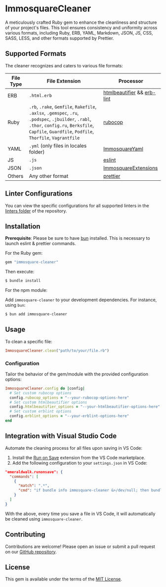 # ImmosquareCleaner

A meticulously crafted Ruby gem to enhance the cleanliness and structure of your project's files. This tool ensures consistency and uniformity across various formats, including Ruby, ERB, YAML, Markdown, JSON, JS, CSS, SASS, LESS, and other formats supported by Prettier.

## Supported Formats

The cleaner recognizes and caters to various file formats:

| File Type | File Extension                                                                                                                                                                        | Processor                                                    |
|-----------|----------------------------------------------------------------------------------------------------------------------------------------------------------------------------------------|--------------------------------------------------------------|
| ERB       | `.html.erb`                                                                                                                                                                           | [htmlbeautifier](https://github.com/threedaymonk/htmlbeautifier) && [erb-lint](https://github.com/Shopify/erb-lint)              |
| Ruby      | `.rb`, `.rake`, `Gemfile`, `Rakefile`, `.axlsx`, `.gemspec`, `.ru`, `.podspec`, `.jbuilder`, `.rabl`, `.thor`, `config.ru`, `Berksfile`, `Capfile`, `Guardfile`, `Podfile`, `Thorfile`, `Vagrantfile` | [rubocop](https://rubocop.org/)                              |
| YAML      | `.yml` (only files in locales folder)                                                                                                                                                                 | [ImmosquareYaml](https://github.com/IMMOSQUARE/immosquare-yaml) |
| JS        | `.js`                                                                                                                                                                                | [eslint](https://eslint.org/)                                |
| JSON      | `.json`                                                                                                                                                                              | [ImmosquareExtensions](https://github.com/IMMOSQUARE/immosquare-extensions) |
| Others    | Any other format                                                                                                                                                                     | [prettier](https://prettier.io/)                             |


## Linter Configurations

You can view the specific configurations for all supported linters in the [linters folder](https://github.com/IMMOSQUARE/immosquare-cleaner/tree/main/linters) of the repository.

## Installation

**Prerequisite**: Please be sure to have [bun](https://bun.sh/) installed. This is necessary to launch eslint & prettier commands.

For the Ruby gem:

```ruby
gem "immosquare-cleaner"
```

Then execute:

```bash
$ bundle install
```

For the npm module:

Add `immosquare-cleaner` to your development dependencies. For instance, using `bun`:

```bash
$ bun add immosquare-cleaner
```

## Usage

To clean a specific file:

```ruby
ImmosquareCleaner.clean("path/to/your/file.rb")
```

### Configuration

Tailor the behavior of the gem/module with the provided configuration options:

```ruby
ImmosquareCleaner.config do |config|
  # Set custom rubocop options
  config.rubocop_options = "--your-rubocop-options-here"
  # Set custom htmlbeautifier options
  config.htmlbeautifier_options = "--your-htmlbeautifier-options-here"
  # Set custom erblint options
  config.erblint_options = "--your-erblint-options-here"
end
```

## Integration with Visual Studio Code

Automate the cleaning process for all files upon saving in VS Code:

1. Install the [Run on Save](https://github.com/emeraldwalk/vscode-runonsave) extension from the VS Code marketplace.
2. Add the following configuration to your `settings.json` in VS Code:

```json
"emeraldwalk.runonsave": {
  "commands": [
    {
      "match": ".*",
      "cmd": "if bundle info immosquare-cleaner &>/dev/null; then bundle exec immosquare-cleaner '${file}'; else echo 'please install the gem immosquare-cleaner'; fi"
    }
  ]
}
```

With the above, every time you save a file in VS Code, it will automatically be cleaned using `immosquare-cleaner`.

## Contributing

Contributions are welcome! Please open an issue or submit a pull request on our [GitHub repository](https://github.com/IMMOSQUARE/immosquare-cleaner).

## License

This gem is available under the terms of the [MIT License](https://opensource.org/licenses/MIT).
